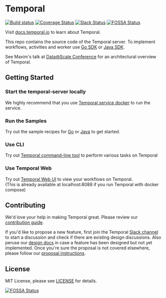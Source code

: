 # Temporal  
[![Build status](https://badge.buildkite.com/fc0e676d7bee1a159916af52ebdb541708d4b9f88b8a980f6b.svg)](https://buildkite.com/temporal/temporal-server)
[![Coverage Status](https://coveralls.io/repos/github/temporalio/temporal/badge.svg?branch=master)](https://coveralls.io/github/temporalio/temporal?branch=master)
[![Slack Status](https://img.shields.io/badge/slack-join_chat-white.svg?logo=slack&style=social)](https://join.slack.com/t/temporalio/shared_invite/zt-c1e99p8g-beF7~ZZW2HP6gGStXD8Nuw)
[![FOSSA Status](https://app.fossa.com/api/projects/git%2Bgithub.com%2Ftemporalio%2Ftemporal.svg?type=shield)](https://app.fossa.com/projects/git%2Bgithub.com%2Ftemporalio%2Ftemporal?ref=badge_shield)

Visit [docs.temporal.io](https://docs.temporal.io) to learn about Temporal.

This repo contains the source code of the Temporal server. To implement workflows, activities and worker use [Go SDK](https://github.com/temporalio/temporal-go-client) or [Java SDK](https://github.com/temporalio/temporal-java-client).

See Maxim's talk at [Data@Scale Conference](https://atscaleconference.com/videos/cadence-microservice-architecture-beyond-requestreply) for an architectural overview of Temporal.

## Getting Started

### Start the temporal-server locally

We highly recommend that you use [Temporal service docker](docker/README.md) to run the service.

### Run the Samples

Try out the sample recipes for [Go](https://github.com/temporalio/temporal-go-samples) or [Java](https://github.com/temporalio/temporal-java-samples) to get started.

### Use CLI

Try out [Temporal command-line tool](tools/cli/README.md) to perform various tasks on Temporal

### Use Temporal Web

Try out [Temporal Web UI](https://github.com/temporalio/temporal-web) to view your workflows on Temporal.  
(This is already available at localhost:8088 if you run Temporal with docker compose)

## Contributing

We'd love your help in making Temporal great. Please review our [contribution guide](CONTRIBUTING.md).

If you'd like to propose a new feature, first join the Temporal [Slack channel](https://join.slack.com/t/temporalio/shared_invite/zt-c1e99p8g-beF7~ZZW2HP6gGStXD8Nuw) to start a discussion and check if there are existing design discussions. Also peruse our [design docs](docs/design/index.md) in case a feature has been designed but not yet implemented. Once you're sure the proposal is not covered elsewhere, please follow our [proposal instructions](PROPOSALS.md).

## License

MIT License, please see [LICENSE](https://github.com/temporalio/temporal/blob/master/LICENSE) for details.


[![FOSSA Status](https://app.fossa.com/api/projects/git%2Bgithub.com%2Ftemporalio%2Ftemporal.svg?type=large)](https://app.fossa.com/projects/git%2Bgithub.com%2Ftemporalio%2Ftemporal?ref=badge_large)